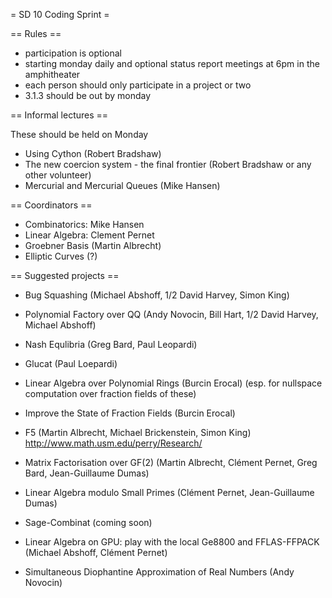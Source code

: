 = SD 10 Coding Sprint =

== Rules ==

 * participation is optional
 * starting monday daily and optional status report meetings at 6pm in the amphitheater
 * each person should only participate in a project or two
 * 3.1.3 should be out by monday

== Informal lectures ==

These should be held on Monday

 * Using Cython (Robert Bradshaw)
 * The new coercion system - the final frontier (Robert Bradshaw or any other volunteer)
 * Mercurial and Mercurial Queues (Mike Hansen)

== Coordinators ==

 * Combinatorics: Mike Hansen
 * Linear Algebra: Clement Pernet
 * Groebner Basis (Martin Albrecht)
 * Elliptic Curves (?)

== Suggested projects ==

 * Bug Squashing (Michael Abshoff, 1/2 David Harvey, Simon King)

 * Polynomial Factory over QQ (Andy Novocin, Bill Hart, 1/2 David Harvey, Michael Abshoff)

 * Nash Equlibria (Greg Bard, Paul Leopardi)

 * Glucat (Paul Loepardi)

 * Linear Algebra over Polynomial Rings (Burcin Erocal)
  (esp. for nullspace computation over fraction fields of these)

 * Improve the State of Fraction Fields (Burcin Erocal)

 * F5 (Martin Albrecht, Michael Brickenstein, Simon King)
  http://www.math.usm.edu/perry/Research/

 * Matrix Factorisation over GF(2) (Martin Albrecht, Clément Pernet, Greg Bard, Jean-Guillaume Dumas)

 * Linear Algebra modulo Small Primes (Clément Pernet, Jean-Guillaume Dumas)

 * Sage-Combinat (coming soon)

 * Linear Algebra on GPU: play with the local Ge8800 and FFLAS-FFPACK (Michael Abshoff, Clément Pernet)

 * Simultaneous Diophantine Approximation of Real Numbers (Andy Novocin)
